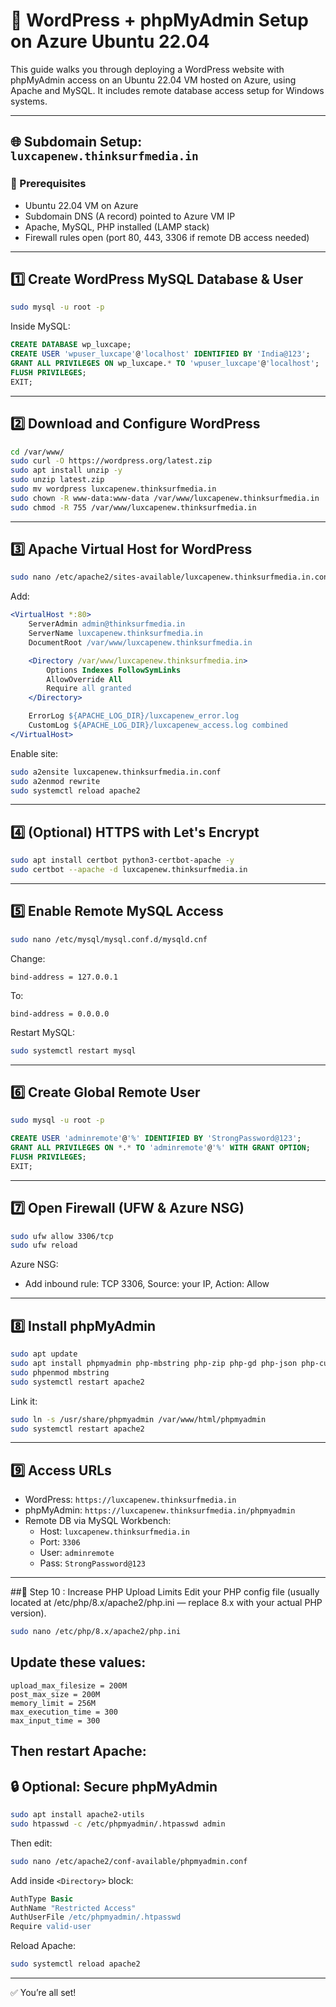 
# 🚀 WordPress + phpMyAdmin Setup on Azure Ubuntu 22.04

This guide walks you through deploying a WordPress website with phpMyAdmin access on an Ubuntu 22.04 VM hosted on Azure, using Apache and MySQL. It includes remote database access setup for Windows systems.

---

## 🌐 Subdomain Setup: `luxcapenew.thinksurfmedia.in`

### 📌 Prerequisites
- Ubuntu 22.04 VM on Azure
- Subdomain DNS (A record) pointed to Azure VM IP
- Apache, MySQL, PHP installed (LAMP stack)
- Firewall rules open (port 80, 443, 3306 if remote DB access needed)

---

## 1️⃣ Create WordPress MySQL Database & User

```bash
sudo mysql -u root -p
```

Inside MySQL:
```sql
CREATE DATABASE wp_luxcape;
CREATE USER 'wpuser_luxcape'@'localhost' IDENTIFIED BY 'India@123';
GRANT ALL PRIVILEGES ON wp_luxcape.* TO 'wpuser_luxcape'@'localhost';
FLUSH PRIVILEGES;
EXIT;
```

---

## 2️⃣ Download and Configure WordPress

```bash
cd /var/www/
sudo curl -O https://wordpress.org/latest.zip
sudo apt install unzip -y
sudo unzip latest.zip
sudo mv wordpress luxcapenew.thinksurfmedia.in
sudo chown -R www-data:www-data /var/www/luxcapenew.thinksurfmedia.in
sudo chmod -R 755 /var/www/luxcapenew.thinksurfmedia.in
```

---

## 3️⃣ Apache Virtual Host for WordPress

```bash
sudo nano /etc/apache2/sites-available/luxcapenew.thinksurfmedia.in.conf
```

Add:
```apache
<VirtualHost *:80>
    ServerAdmin admin@thinksurfmedia.in
    ServerName luxcapenew.thinksurfmedia.in
    DocumentRoot /var/www/luxcapenew.thinksurfmedia.in

    <Directory /var/www/luxcapenew.thinksurfmedia.in>
        Options Indexes FollowSymLinks
        AllowOverride All
        Require all granted
    </Directory>

    ErrorLog ${APACHE_LOG_DIR}/luxcapenew_error.log
    CustomLog ${APACHE_LOG_DIR}/luxcapenew_access.log combined
</VirtualHost>
```

Enable site:
```bash
sudo a2ensite luxcapenew.thinksurfmedia.in.conf
sudo a2enmod rewrite
sudo systemctl reload apache2
```

---

## 4️⃣ (Optional) HTTPS with Let's Encrypt

```bash
sudo apt install certbot python3-certbot-apache -y
sudo certbot --apache -d luxcapenew.thinksurfmedia.in
```

---

## 5️⃣ Enable Remote MySQL Access

```bash
sudo nano /etc/mysql/mysql.conf.d/mysqld.cnf
```

Change:
```
bind-address = 127.0.0.1
```
To:
```
bind-address = 0.0.0.0
```

Restart MySQL:
```bash
sudo systemctl restart mysql
```

---

## 6️⃣ Create Global Remote User

```bash
sudo mysql -u root -p
```

```sql
CREATE USER 'adminremote'@'%' IDENTIFIED BY 'StrongPassword@123';
GRANT ALL PRIVILEGES ON *.* TO 'adminremote'@'%' WITH GRANT OPTION;
FLUSH PRIVILEGES;
EXIT;
```

---

## 7️⃣ Open Firewall (UFW & Azure NSG)

```bash
sudo ufw allow 3306/tcp
sudo ufw reload
```

Azure NSG:
- Add inbound rule: TCP 3306, Source: your IP, Action: Allow

---

## 8️⃣ Install phpMyAdmin

```bash
sudo apt update
sudo apt install phpmyadmin php-mbstring php-zip php-gd php-json php-curl -y
sudo phpenmod mbstring
sudo systemctl restart apache2
```

Link it:
```bash
sudo ln -s /usr/share/phpmyadmin /var/www/html/phpmyadmin
sudo systemctl restart apache2
```

---

## 9️⃣ Access URLs

- WordPress: `https://luxcapenew.thinksurfmedia.in`
- phpMyAdmin: `https://luxcapenew.thinksurfmedia.in/phpmyadmin`
- Remote DB via MySQL Workbench:
  - Host: `luxcapenew.thinksurfmedia.in`
  - Port: `3306`
  - User: `adminremote`
  - Pass: `StrongPassword@123`

---
##🧩 Step 10 : Increase PHP Upload Limits
Edit your PHP config file (usually located at /etc/php/8.x/apache2/php.ini — replace 8.x with your actual PHP version).

```bash
sudo nano /etc/php/8.x/apache2/php.ini
```
## Update these values:
```
upload_max_filesize = 200M
post_max_size = 200M
memory_limit = 256M
max_execution_time = 300
max_input_time = 300

```
## Then restart Apache:
## 🔒 Optional: Secure phpMyAdmin

```bash
sudo apt install apache2-utils
sudo htpasswd -c /etc/phpmyadmin/.htpasswd admin
```

Then edit:
```bash
sudo nano /etc/apache2/conf-available/phpmyadmin.conf
```

Add inside `<Directory>` block:

```apache
AuthType Basic
AuthName "Restricted Access"
AuthUserFile /etc/phpmyadmin/.htpasswd
Require valid-user
```

Reload Apache:
```bash
sudo systemctl reload apache2
```

---

✅ You’re all set!
